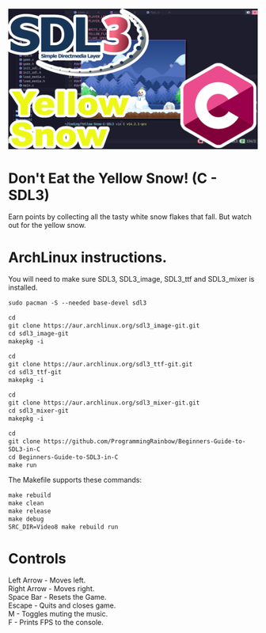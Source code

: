 ![Screenshot](screenshot.png)

# Don't Eat the Yellow Snow! (C - SDL3)
Earn points by collecting all the tasty white snow flakes that fall. But watch out for the yellow snow.

# ArchLinux instructions.
You will need to make sure SDL3, SDL3_image, SDL3_ttf and SDL3_mixer is installed.
```
sudo pacman -S --needed base-devel sdl3
```
```
cd
git clone https://aur.archlinux.org/sdl3_image-git.git
cd sdl3_image-git
makepkg -i
```
```
cd
git clone https://aur.archlinux.org/sdl3_ttf-git.git
cd sdl3_ttf-git
makepkg -i
```
```
cd
git clone https://aur.archlinux.org/sdl3_mixer-git.git
cd sdl3_mixer-git
makepkg -i
```
```
cd
git clone https://github.com/ProgrammingRainbow/Beginners-Guide-to-SDL3-in-C
cd Beginners-Guide-to-SDL3-in-C
make run
```
The Makefile supports these commands:
```
make rebuild
make clean
make release
make debug
SRC_DIR=Video8 make rebuild run
```
# Controls
Left Arrow - Moves left.\
Right Arrow - Moves right.\
Space Bar - Resets the Game.\
Escape - Quits and closes game. \
M - Toggles muting the music. \
F - Prints FPS to the console.

